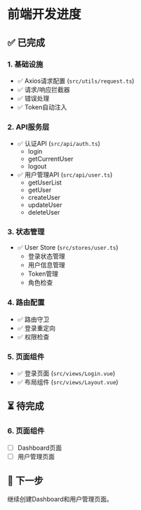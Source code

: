 # 前端开发进度

## ✅ 已完成

### 1. 基础设施
- ✅ Axios请求配置 (`src/utils/request.ts`)
- ✅ 请求/响应拦截器
- ✅ 错误处理
- ✅ Token自动注入

### 2. API服务层
- ✅ 认证API (`src/api/auth.ts`)
  - login
  - getCurrentUser
  - logout
- ✅ 用户管理API (`src/api/user.ts`)
  - getUserList
  - getUser
  - createUser
  - updateUser
  - deleteUser

### 3. 状态管理
- ✅ User Store (`src/stores/user.ts`)
  - 登录状态管理
  - 用户信息管理
  - Token管理
  - 角色检查

### 4. 路由配置
- ✅ 路由守卫
- ✅ 登录重定向
- ✅ 权限检查

### 5. 页面组件
- ✅ 登录页面 (`src/views/Login.vue`)
- ✅ 布局组件 (`src/views/Layout.vue`)

## ⏳ 待完成

### 6. 页面组件
- [ ] Dashboard页面
- [ ] 用户管理页面

## 📝 下一步

继续创建Dashboard和用户管理页面。
